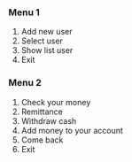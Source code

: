 ### Menu 1
1. Add new user
2. Select user
3. Show list user
4. Exit

### Menu 2
1. Check your money
2. Remittance
3. Withdraw cash
4. Add money to your account
5. Come back
6. Exit